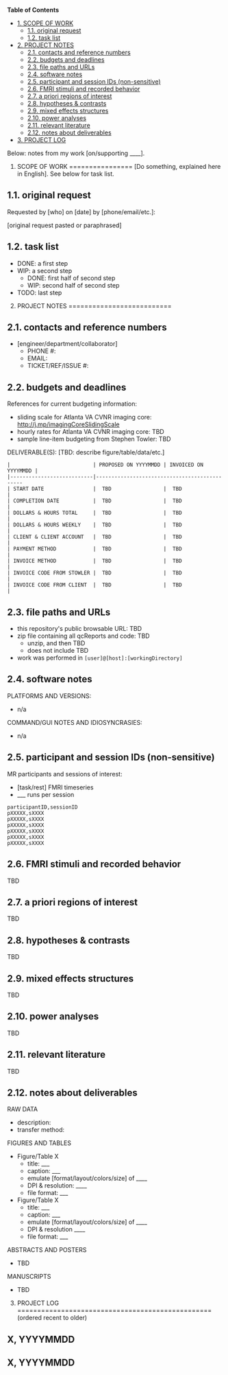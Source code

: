 **Table of Contents**

- [1. SCOPE OF WORK](#user-content-1-scope-of-work)
	- [1.1. original request](#user-content-11-original-request)
	- [1.2. task list](#user-content-12-task-list)
- [2. PROJECT NOTES](#user-content-2-project-notes)
	- [2.1. contacts and reference numbers](#user-content-21-contacts-and-reference-numbers)
	- [2.2. budgets and deadlines](#user-content-22-budgets-and-deadlines)
	- [2.3. file paths and URLs](#user-content-23-file-paths-and-urls)
	- [2.4. software notes](#user-content-24-software-notes)
	- [2.5. participant and session IDs (non-sensitive)](#user-content-25-participant-and-session-ids-non-sensitive)
	- [2.6. FMRI stimuli and recorded behavior](#user-content-26-fmri-stimuli-and-recorded-behavior)
	- [2.7. a priori regions of interest](#user-content-27-a-priori-regions-of-interest)
	- [2.8. hypotheses & contrasts](#user-content-28-hypotheses--contrasts)
	- [2.9. mixed effects structures](#user-content-29-mixed-effects-structures)
	- [2.10. power analyses](#user-content-210-power-analyses)
	- [2.11. relevant literature](#user-content-211-relevant-literature)
	- [2.12. notes about deliverables](#user-content-212-notes-about-deliverables)
- [3. PROJECT LOG](#user-content-3-project-log)


Below: notes from my work [on/supporting ____].


1. SCOPE OF WORK
================
[Do something, explained here in English]. See below for task list.


1.1. original request
---------------------
Requested by [who] on [date] by [phone/email/etc.]:

[original request pasted or paraphrased]


1.2. task list
---------------

- DONE: a first step
- WIP: a second step
  - DONE: first half of second step
  - WIP: second half of second step
- TODO: last step


2. PROJECT NOTES
==========================

2.1. contacts and reference numbers
----------------------------------------------
- [engineer/department/collaborator]
  - PHONE #:
  - EMAIL: 
  - TICKET/REF/ISSUE #:


2.2. budgets and deadlines
---------------------------------------
References for current budgeting information:

- sliding scale for Atlanta VA CVNR imaging core: http://j.mp/imagingCoreSlidingScale
- hourly rates for Atlanta VA CVNR imaging core: TBD
- sample line-item budgeting from Stephen Towler: TBD


DELIVERABLE(S): [TBD: describe figure/table/data/etc.]

```
|                           | PROPOSED ON YYYYMMDD | INVOICED ON YYYYMMDD |
|---------------------------|----------------------------------------------
| START DATE                |  TBD                 |  TBD                 |
| COMPLETION DATE           |  TBD                 |  TBD                 |
| DOLLARS & HOURS TOTAL     |  TBD                 |  TBD                 |
| DOLLARS & HOURS WEEKLY    |  TBD                 |  TBD                 |
| CLIENT & CLIENT ACCOUNT   |  TBD                 |  TBD                 |
| PAYMENT METHOD            |  TBD                 |  TBD                 |
| INVOICE METHOD            |  TBD                 |  TBD                 |
| INVOICE CODE FROM STOWLER |  TBD                 |  TBD                 |
| INVOICE CODE FROM CLIENT  |  TBD                 |  TBD                 |
```


2.3. file paths and URLs
------------------------
- this repository's public browsable URL: TBD
- zip file containing all qcReports and code: TBD
  - unzip, and then TBD
  - does not include TBD
- work was performed in `[user]@[host]:[workingDirectory]`


2.4. software notes
--------------------------------------------------------------------------
PLATFORMS AND VERSIONS:
  - n/a

COMMAND/GUI NOTES AND IDIOSYNCRASIES:
  - n/a


2.5. participant and session IDs (non-sensitive)
-------------------------------------------------
MR participants and sessions of interest:

- [task/rest] FMRI timeseries 
- ___ runs per session
```
participantID,sessionID
pXXXXX,sXXXX
pXXXXX,sXXXX
pXXXXX,sXXXX
pXXXXX,sXXXX
pXXXXX,sXXXX
pXXXXX,sXXXX
```


2.6. FMRI stimuli and recorded behavior
---------------------------------------
TBD


2.7. a priori regions of interest
---------------------------------
TBD


2.8. hypotheses & contrasts
---------------------------
TBD


2.9. mixed effects structures
-----------------------------
TBD


2.10. power analyses
--------------------
TBD


2.11. relevant literature
---------------------------
TBD


2.12. notes about deliverables
-------------------------------
RAW DATA
- description:
- transfer method: 

FIGURES AND TABLES

- Figure/Table X
  - title: ___
  - caption: ___
  - emulate [format/layout/colors/size] of ____
  - DPI & resolution: ____
  - file format: ___
- Figure/Table X
  - title: ___
  - caption: ___
  - emulate [format/layout/colors/size] of ____
  - DPI & resolution ____
  - file format: ___

ABSTRACTS AND POSTERS
- TBD

MANUSCRIPTS
- TBD



3. PROJECT LOG
=================================================
(ordered recent to older)

X, YYYYMMDD
---------------


X, YYYYMMDD
---------------
